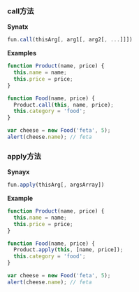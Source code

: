 ### call方法 
**Synatx**
```js
fun.call(thisArg[, arg1[, arg2[, ...]]])
```
**Examples**
```js
function Product(name, price) {
  this.name = name;
  this.price = price;
}

function Food(name, price) {
  Product.call(this, name, price);
  this.category = 'food';
}

var cheese = new Food('feta', 5);
alert(cheese.name); // feta
```

### apply方法   
**Synayx**
```js
fun.apply(thisArg[, argsArray])
```
**Example** 
```js
function Product(name, price) {
  this.name = name;
  this.price = price;
}

function Food(name, price) {
  Product.apply(this, [name, price]);
  this.category = 'food';
}

var cheese = new Food('feta', 5);
alert(cheese.name); // feta
```